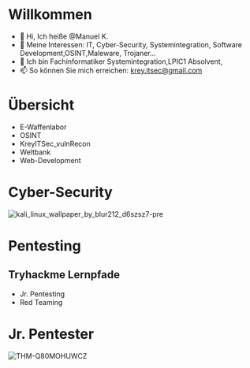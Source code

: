 # Willkommen 

- 👋 Hi, Ich heiße @Manuel K.
- 👀 Meine Interessen: IT, Cyber-Security, Systemintegration, Software Development,OSINT,Maleware, Trojaner...
- 🌱 Ich bin Fachinformatiker Systemintegration,LPIC1 Absolvent, 
- 📫 So können Sie mich erreichen: krey.itsec@gmail.com

<!---
Netzknoten/Startseite a ✨ special ✨ repository because its `README.md` (this file) appears on your GitHub profile.
You can click the Preview link to take a look at your changes.
--->

# Übersicht 
- E-Waffenlabor 
- OSINT 
- KreyITSec_vulnRecon
- Weltbank
- Web-Development
# Cyber-Security

![kali_linux_wallpaper_by_blur212_d6szsz7-pre](https://user-images.githubusercontent.com/114874531/207579194-578abaca-a0f3-4661-bc53-684bf9ce728d.jpg)

# Pentesting

## Tryhackme Lernpfade
- Jr. Pentesting 
- Red Teaming

# Jr. Pentester
![THM-Q80MOHUWCZ](https://user-images.githubusercontent.com/114874531/222906339-467cac53-a884-4fe8-aafc-aa3fafedf329.png)

